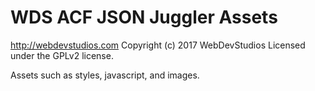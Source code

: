 # WDS ACF JSON Juggler Assets #
http://webdevstudios.com
Copyright (c) 2017 WebDevStudios
Licensed under the GPLv2 license.

Assets such as styles, javascript, and images.